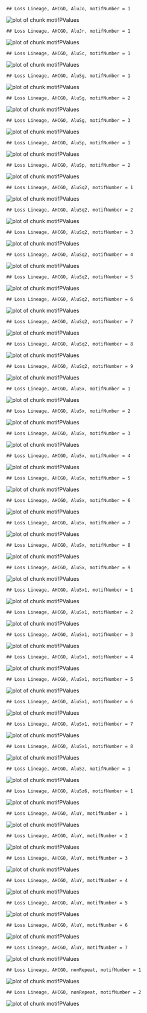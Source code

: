 

```
## Loss Lineage, AHCGO, AluJo, motifNumber = 1
```

![plot of chunk motifPValues](figure/motifPValues1.png) 

```
## Loss Lineage, AHCGO, AluJr, motifNumber = 1
```

![plot of chunk motifPValues](figure/motifPValues2.png) 

```
## Loss Lineage, AHCGO, AluSc, motifNumber = 1
```

![plot of chunk motifPValues](figure/motifPValues3.png) 

```
## Loss Lineage, AHCGO, AluSg, motifNumber = 1
```

![plot of chunk motifPValues](figure/motifPValues4.png) 

```
## Loss Lineage, AHCGO, AluSg, motifNumber = 2
```

![plot of chunk motifPValues](figure/motifPValues5.png) 

```
## Loss Lineage, AHCGO, AluSg, motifNumber = 3
```

![plot of chunk motifPValues](figure/motifPValues6.png) 

```
## Loss Lineage, AHCGO, AluSp, motifNumber = 1
```

![plot of chunk motifPValues](figure/motifPValues7.png) 

```
## Loss Lineage, AHCGO, AluSp, motifNumber = 2
```

![plot of chunk motifPValues](figure/motifPValues8.png) 

```
## Loss Lineage, AHCGO, AluSq2, motifNumber = 1
```

![plot of chunk motifPValues](figure/motifPValues9.png) 

```
## Loss Lineage, AHCGO, AluSq2, motifNumber = 2
```

![plot of chunk motifPValues](figure/motifPValues10.png) 

```
## Loss Lineage, AHCGO, AluSq2, motifNumber = 3
```

![plot of chunk motifPValues](figure/motifPValues11.png) 

```
## Loss Lineage, AHCGO, AluSq2, motifNumber = 4
```

![plot of chunk motifPValues](figure/motifPValues12.png) 

```
## Loss Lineage, AHCGO, AluSq2, motifNumber = 5
```

![plot of chunk motifPValues](figure/motifPValues13.png) 

```
## Loss Lineage, AHCGO, AluSq2, motifNumber = 6
```

![plot of chunk motifPValues](figure/motifPValues14.png) 

```
## Loss Lineage, AHCGO, AluSq2, motifNumber = 7
```

![plot of chunk motifPValues](figure/motifPValues15.png) 

```
## Loss Lineage, AHCGO, AluSq2, motifNumber = 8
```

![plot of chunk motifPValues](figure/motifPValues16.png) 

```
## Loss Lineage, AHCGO, AluSq2, motifNumber = 9
```

![plot of chunk motifPValues](figure/motifPValues17.png) 

```
## Loss Lineage, AHCGO, AluSx, motifNumber = 1
```

![plot of chunk motifPValues](figure/motifPValues18.png) 

```
## Loss Lineage, AHCGO, AluSx, motifNumber = 2
```

![plot of chunk motifPValues](figure/motifPValues19.png) 

```
## Loss Lineage, AHCGO, AluSx, motifNumber = 3
```

![plot of chunk motifPValues](figure/motifPValues20.png) 

```
## Loss Lineage, AHCGO, AluSx, motifNumber = 4
```

![plot of chunk motifPValues](figure/motifPValues21.png) 

```
## Loss Lineage, AHCGO, AluSx, motifNumber = 5
```

![plot of chunk motifPValues](figure/motifPValues22.png) 

```
## Loss Lineage, AHCGO, AluSx, motifNumber = 6
```

![plot of chunk motifPValues](figure/motifPValues23.png) 

```
## Loss Lineage, AHCGO, AluSx, motifNumber = 7
```

![plot of chunk motifPValues](figure/motifPValues24.png) 

```
## Loss Lineage, AHCGO, AluSx, motifNumber = 8
```

![plot of chunk motifPValues](figure/motifPValues25.png) 

```
## Loss Lineage, AHCGO, AluSx, motifNumber = 9
```

![plot of chunk motifPValues](figure/motifPValues26.png) 

```
## Loss Lineage, AHCGO, AluSx1, motifNumber = 1
```

![plot of chunk motifPValues](figure/motifPValues27.png) 

```
## Loss Lineage, AHCGO, AluSx1, motifNumber = 2
```

![plot of chunk motifPValues](figure/motifPValues28.png) 

```
## Loss Lineage, AHCGO, AluSx1, motifNumber = 3
```

![plot of chunk motifPValues](figure/motifPValues29.png) 

```
## Loss Lineage, AHCGO, AluSx1, motifNumber = 4
```

![plot of chunk motifPValues](figure/motifPValues30.png) 

```
## Loss Lineage, AHCGO, AluSx1, motifNumber = 5
```

![plot of chunk motifPValues](figure/motifPValues31.png) 

```
## Loss Lineage, AHCGO, AluSx1, motifNumber = 6
```

![plot of chunk motifPValues](figure/motifPValues32.png) 

```
## Loss Lineage, AHCGO, AluSx1, motifNumber = 7
```

![plot of chunk motifPValues](figure/motifPValues33.png) 

```
## Loss Lineage, AHCGO, AluSx1, motifNumber = 8
```

![plot of chunk motifPValues](figure/motifPValues34.png) 

```
## Loss Lineage, AHCGO, AluSz, motifNumber = 1
```

![plot of chunk motifPValues](figure/motifPValues35.png) 

```
## Loss Lineage, AHCGO, AluSz6, motifNumber = 1
```

![plot of chunk motifPValues](figure/motifPValues36.png) 

```
## Loss Lineage, AHCGO, AluY, motifNumber = 1
```

![plot of chunk motifPValues](figure/motifPValues37.png) 

```
## Loss Lineage, AHCGO, AluY, motifNumber = 2
```

![plot of chunk motifPValues](figure/motifPValues38.png) 

```
## Loss Lineage, AHCGO, AluY, motifNumber = 3
```

![plot of chunk motifPValues](figure/motifPValues39.png) 

```
## Loss Lineage, AHCGO, AluY, motifNumber = 4
```

![plot of chunk motifPValues](figure/motifPValues40.png) 

```
## Loss Lineage, AHCGO, AluY, motifNumber = 5
```

![plot of chunk motifPValues](figure/motifPValues41.png) 

```
## Loss Lineage, AHCGO, AluY, motifNumber = 6
```

![plot of chunk motifPValues](figure/motifPValues42.png) 

```
## Loss Lineage, AHCGO, AluY, motifNumber = 7
```

![plot of chunk motifPValues](figure/motifPValues43.png) 

```
## Loss Lineage, AHCGO, nonRepeat, motifNumber = 1
```

![plot of chunk motifPValues](figure/motifPValues44.png) 

```
## Loss Lineage, AHCGO, nonRepeat, motifNumber = 2
```

![plot of chunk motifPValues](figure/motifPValues45.png) 
  
